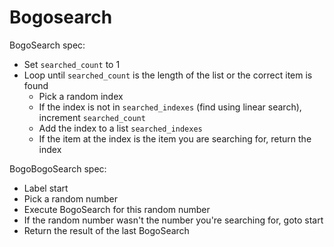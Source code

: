 # Bogosearch

BogoSearch spec:

- Set `searched_count` to 1
- Loop until `searched_count` is the length of the list or the correct item is
  found
  - Pick a random index
  - If the index is not in `searched_indexes` (find using linear search),
    increment `searched_count`
  - Add the index to a list `searched_indexes`
  - If the item at the index is the item you are searching for, return the index

BogoBogoSearch spec:

- Label start
- Pick a random number
- Execute BogoSearch for this random number
- If the random number wasn't the number you're searching for, goto start
- Return the result of the last BogoSearch
